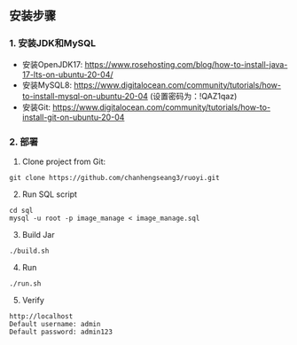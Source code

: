 ## 安装步骤
### 1. 安装JDK和MySQL
- 安装OpenJDK17: https://www.rosehosting.com/blog/how-to-install-java-17-lts-on-ubuntu-20-04/
- 安装MySQL8: https://www.digitalocean.com/community/tutorials/how-to-install-mysql-on-ubuntu-20-04 (设置密码为：!QAZ1qaz)
- 安装Git: https://www.digitalocean.com/community/tutorials/how-to-install-git-on-ubuntu-20-04

### 2. 部署
1. Clone project from Git: 
```shell
git clone https://github.com/chanhengseang3/ruoyi.git
```
2. Run SQL script
```shell
cd sql
mysql -u root -p image_manage < image_manage.sql
```
3. Build Jar
```shell
./build.sh
```
4. Run
```shell
./run.sh
```
5. Verify
```
http://localhost
Default username: admin
Default password: admin123
```
